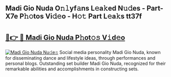 ## Madi Gio Nuda O𝚗𝚕yf𝚊ns L𝚎a𝚔ed N𝚞𝚍es - Part-X7e P𝚑𝚘tos Vi𝚍𝚎o - H𝚘𝚝 Part L𝚎a𝚔s tt37f

# <h2><a href="http://kfehzt5.oniu.top/?m=Madi+Gio+Nuda">🔗👉 🔴 Madi Gio Nuda P𝚑ot𝚘𝚜 V𝚒d𝚎o</a></h2>

[![Madi Gio Nuda Nu𝚍e𝚜](https://i.imgur.com/0qMVB7G.gif)](http://kfehzt5.oniu.top/?m=Madi+Gio+Nuda)
Social media personality Madi Gio Nuda, known for disseminating dance and lifestyle ideas, through performances and personal blogs. Outstanding set builder Madi Gio Nuda, recognized for their remarkable abilities and accomplishments in constructing sets.  
